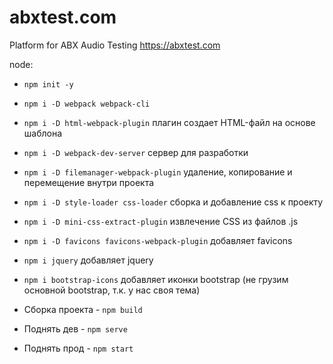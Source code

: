 # abxtest.com

Platform for ABX Audio Testing https://abxtest.com

node:

- `npm init -y`
- `npm i -D webpack webpack-cli`
- `npm i -D html-webpack-plugin` плагин создает HTML-файл на основе шаблона
- `npm i -D webpack-dev-server` сервер для разработки
- `npm i -D filemanager-webpack-plugin` удаление, копирование и перемещение внутри проекта
- `npm i -D style-loader css-loader` сборка и добавление css к проекту
- `npm i -D mini-css-extract-plugin` извлечение CSS из файлов .js
- `npm i -D favicons favicons-webpack-plugin` добавляет favicons
- `npm i jquery` добавляет jquery
- `npm i bootstrap-icons` добавляет иконки bootstrap (не грузим основной bootstrap, т.к. у нас своя тема)



- Сборка проекта - `npm build`
- Поднять дев - `npm serve`
- Поднять прод - `npm start`
